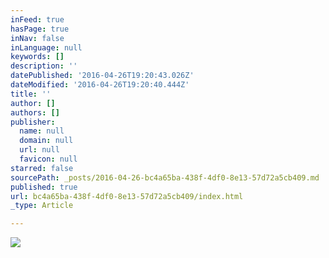 ```yaml
---
inFeed: true
hasPage: true
inNav: false
inLanguage: null
keywords: []
description: ''
datePublished: '2016-04-26T19:20:43.026Z'
dateModified: '2016-04-26T19:20:40.444Z'
title: ''
author: []
authors: []
publisher:
  name: null
  domain: null
  url: null
  favicon: null
starred: false
sourcePath: _posts/2016-04-26-bc4a65ba-438f-4df0-8e13-57d72a5cb409.md
published: true
url: bc4a65ba-438f-4df0-8e13-57d72a5cb409/index.html
_type: Article

---
```

![](https://the-grid-user-content.s3-us-west-2.amazonaws.com/4e43837c-9bfa-4ebc-833b-65a56607d44e.jpg)